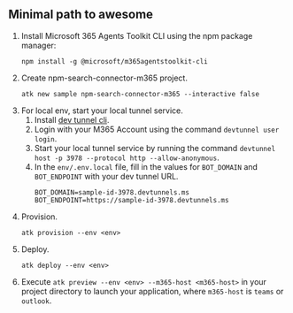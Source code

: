 ## Minimal path to awesome
1. Install Microsoft 365 Agents Toolkit CLI using the npm package manager:
    ```
    npm install -g @microsoft/m365agentstoolkit-cli
    ```
1. Create npm-search-connector-m365 project.
    ```
    atk new sample npm-search-connector-m365 --interactive false
    ```
1. For local env, start your local tunnel service.
    1. Install [dev tunnel cli](https://aka.ms/teamsfx-install-dev-tunnel).
    1. Login with your M365 Account using the command `devtunnel user login`.
    1. Start your local tunnel service by running the command `devtunnel host -p 3978 --protocol http --allow-anonymous`.
    1. In the `env/.env.local` file, fill in the values for `BOT_DOMAIN` and `BOT_ENDPOINT` with your dev tunnel URL.
       ```
       BOT_DOMAIN=sample-id-3978.devtunnels.ms
       BOT_ENDPOINT=https://sample-id-3978.devtunnels.ms
       ```
1. Provision.
    ```
    atk provision --env <env>
    ```
1. Deploy.
    ```
    atk deploy --env <env>
    ```
1. Execute `atk preview --env <env> --m365-host <m365-host>` in your project directory to launch your application, where `m365-host` is `teams` or `outlook`.